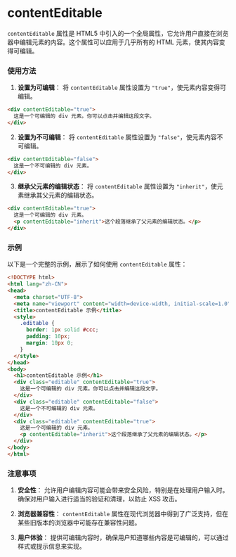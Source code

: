 # contentEditable

`contentEditable` 属性是 HTML5 中引入的一个全局属性，它允许用户直接在浏览器中编辑元素的内容。这个属性可以应用于几乎所有的 HTML 元素，使其内容变得可编辑。

### 使用方法

1. **设置为可编辑**：
   将 `contentEditable` 属性设置为 `"true"`，使元素内容变得可编辑。

```html
<div contentEditable="true">
  这是一个可编辑的 div 元素。你可以点击并编辑这段文字。
</div>
```

2. **设置为不可编辑**：
   将 `contentEditable` 属性设置为 `"false"`，使元素内容不可编辑。

```html
<div contentEditable="false">
  这是一个不可编辑的 div 元素。
</div>
```

3. **继承父元素的编辑状态**：
   将 `contentEditable` 属性设置为 `"inherit"`，使元素继承其父元素的编辑状态。

```html
<div contentEditable="true">
  这是一个可编辑的 div 元素。
  <p contentEditable="inherit">这个段落继承了父元素的编辑状态。</p>
</div>
```

### 示例

以下是一个完整的示例，展示了如何使用 `contentEditable` 属性：

```html
<!DOCTYPE html>
<html lang="zh-CN">
<head>
  <meta charset="UTF-8">
  <meta name="viewport" content="width=device-width, initial-scale=1.0">
  <title>contentEditable 示例</title>
  <style>
    .editable {
      border: 1px solid #ccc;
      padding: 10px;
      margin: 10px 0;
    }
  </style>
</head>
<body>
  <h1>contentEditable 示例</h1>
  <div class="editable" contentEditable="true">
    这是一个可编辑的 div 元素。你可以点击并编辑这段文字。
  </div>
  <div class="editable" contentEditable="false">
    这是一个不可编辑的 div 元素。
  </div>
  <div class="editable" contentEditable="true">
    这是一个可编辑的 div 元素。
    <p contentEditable="inherit">这个段落继承了父元素的编辑状态。</p>
  </div>
</body>
</html>
```

### 注意事项

1. **安全性**：
   允许用户编辑内容可能会带来安全风险，特别是在处理用户输入时。确保对用户输入进行适当的验证和清理，以防止 XSS 攻击。

2. **浏览器兼容性**：
   `contentEditable` 属性在现代浏览器中得到了广泛支持，但在某些旧版本的浏览器中可能存在兼容性问题。

3. **用户体验**：
   提供可编辑内容时，确保用户知道哪些内容是可编辑的，可以通过样式或提示信息来实现。
